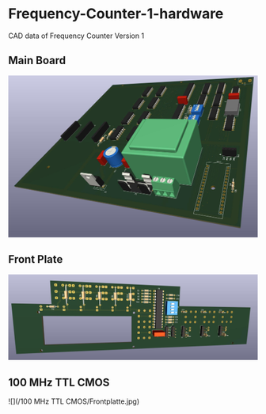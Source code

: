 # Frequency-Counter-1-hardware
CAD data of Frequency Counter Version 1
## Main Board
![](/Hauptplatine/Hauptplatine.jpg)
## Front Plate
![](/Frontplatte/Frontplatte.jpg)
## 100 MHz TTL CMOS
![](/100 MHz TTL CMOS/Frontplatte.jpg)
